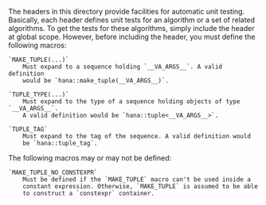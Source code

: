The headers in this directory provide facilities for automatic unit testing.
Basically, each header defines unit tests for an algorithm or a set of related
algorithms. To get the tests for these algorithms, simply include the header
at global scope. However, before including the header, you must define the
following macros:

    `MAKE_TUPLE(...)`
        Must expand to a sequence holding `__VA_ARGS__`. A valid definition
        would be `hana::make_tuple(__VA_ARGS__)`.

    `TUPLE_TYPE(...)`
        Must expand to the type of a sequence holding objects of type `__VA_ARGS__`.
        A valid definition would be `hana::tuple<__VA_ARGS__>`.

    `TUPLE_TAG`
        Must expand to the tag of the sequence. A valid definition would
        be `hana::tuple_tag`.


The following macros may or may not be defined:

    `MAKE_TUPLE_NO_CONSTEXPR`
        Must be defined if the `MAKE_TUPLE` macro can't be used inside a
        constant expression. Otherwise, `MAKE_TUPLE` is assumed to be able
        to construct a `constexpr` container.

